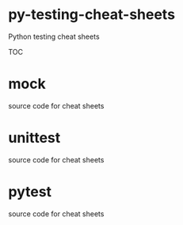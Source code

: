 # py-testing-cheat-sheets
Python testing cheat sheets

TOC

# mock
source code for cheat sheets

# unittest
source code for cheat sheets

# pytest
source code for cheat sheets
